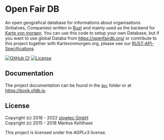 # Open Fair DB

An open geografical database for informations about organisations (Initiatves, Companies) written in [Rust](http://rustlang.org/) and mainly used as the backend for [Karte von morgen](https://github.com/kartevonmorgen/kartevonmorgen/). You can use this code to setup your own Database, but if you want to use global Databa from https://openfairdb.org/ or contribute to this project together with Kartevonmorgen.org, please see our [RUST-API-Specifications]( https://app.swaggerhub.com/apis/Kartevonmorgen/openfairdb/)

[![GitHub CI](https://github.com/kartevonmorgen/openfairdb/actions/workflows/continuous-integration.yaml/badge.svg?branch=main)](https://github.com/kartevonmorgen/openfairdb/actions/workflows/continuous-integration.yaml)
[![License](https://img.shields.io/badge/license-AGPLv3-blue.svg?style=flat)](https://github.com/kartevonmorgen/openfairdb/blob/main/LICENSE)

## Documentation

The project documentation can be found in the [`doc`](doc/) folder
or at <https://book.ofdb.io>.

## License

Copyright (c) 2018 - 2022 [slowtec GmbH](https://slowtec.de)\
Copyright (c) 2015 - 2018 Markus Kohlhase

This project is licensed under the AGPLv3 license.
